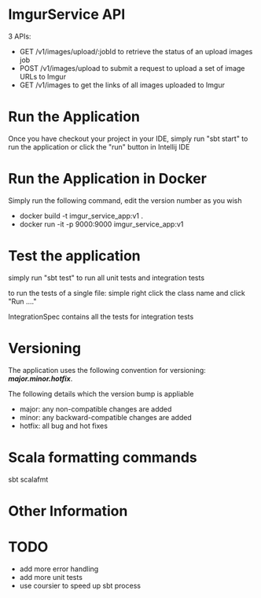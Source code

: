 # ImgurService API

3 APIs:

- GET /v1/images/upload/:jobId to retrieve the status of an upload images job
- POST /v1/images/upload to submit a request to upload a set of image URLs to Imgur
- GET /v1/images to get the links of all images uploaded to Imgur

# Run the Application
Once you have checkout your project in your IDE,
simply run "sbt start" to run the application or click the "run" button in Intellij IDE

# Run the Application in Docker
Simply run the following command, edit the version number as you wish
- docker build -t imgur_service_app:v1 .
- docker run -it -p 9000:9000 imgur_service_app:v1

# Test the application
simply run "sbt test" to run all unit tests and integration tests

to run the tests of a single file:
simple right click the class name and click "Run ...."

IntegrationSpec contains all the tests for integration tests

# Versioning
The application uses the following convention for versioning: **_major.minor.hotfix_**.

The following details which the version bump is appliable
- major: any non-compatible changes are added
- minor: any backward-compatible changes are added
- hotfix: all bug and hot fixes

# Scala formatting commands
sbt scalafmt

# Other Information


# TODO
- add more error handling
- add more unit tests
- use coursier to speed up sbt process
